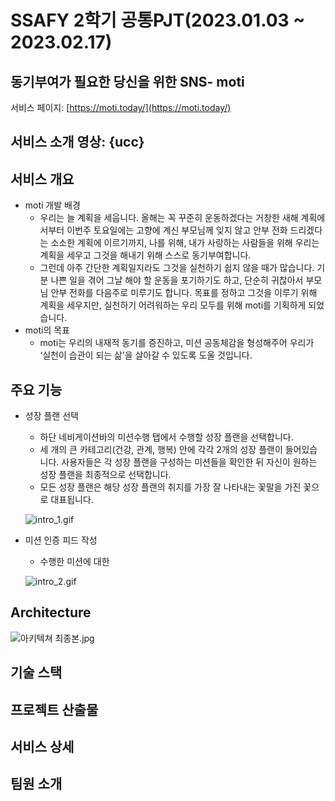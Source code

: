 # SSAFY 2학기 공통PJT(2023.01.03 ~ 2023.02.17)

## 동기부여가 필요한 당신을 위한 SNS- moti

서비스 페이지: [https://moti.today/](https://moti.today/)

## 서비스 소개 영상: {ucc}

## 서비스 개요

- moti 개발 배경
    - 우리는 늘 계획을 세웁니다. 올해는 꼭 꾸준히 운동하겠다는 거창한 새해 계획에서부터 이번주 토요일에는 고향에 계신 부모님께 잊지 않고 안부 전화 드리겠다는 소소한  계획에 이르기까지, 나를 위해, 내가 사랑하는 사람들을 위해 우리는 계획을 세우고 그것을 해내기 위해 스스로 동기부여합니다.
    - 그런데 아주 간단한 계획일지라도 그것을 실천하기 쉽지 않을 때가 많습니다. 기분 나쁜 일을 겪어 그날 해야 할 운동을 포기하기도 하고, 단순히 귀찮아서 부모님 안부 전화를 다음주로 미루기도 합니다. 목표를 정하고 그것을 이루기 위해 계획을 세우지만, 실천하기 어려워하는 우리 모두를 위해 moti를 기획하게 되었습니다.
- moti의 목표
    - moti는 우리의 내재적 동기를 증진하고, 미션 공동체감을 형성해주어 우리가 ‘실천이 습관이 되는 삶’을 살아갈 수 있도록 도울 것입니다.

## 주요 기능

- 성장 플랜 선택
    - 하단 네비게이션바의 미션수행 탭에서 수행할 성장 플랜을 선택합니다.
    - 세 개의 큰 카테고리(건강, 관계, 행복) 안에 각각 2개의 성장 플랜이 들어있습니다. 사용자들은 각 성장 플랜을 구성하는 미션들을 확인한 뒤 자신이 원하는 성장 플랜을 최종적으로 선택합니다.
    - 모든 성장 플랜은 해당 성장 플랜의 취지를 가장 잘 나타내는 꽃말을 가진 꽃으로 대표됩니다.
    
    
    ![intro_1.gif](https://s3-us-west-2.amazonaws.com/secure.notion-static.com/14412f0c-a8ac-4729-a017-ae5e3c91dcbf/intro_1.gif)
    

    

- 미션 인증 피드 작성
    - 수행한 미션에 대한
    
    ![intro_2.gif](https://s3-us-west-2.amazonaws.com/secure.notion-static.com/fb144f4d-23db-4329-8a8e-01f69a907bbd/intro_2.gif)
    

## Architecture

![아키텍쳐 최종본.jpg](https://s3-us-west-2.amazonaws.com/secure.notion-static.com/6f7a651f-99db-485c-97d6-13701316fca4/%EC%95%84%ED%82%A4%ED%85%8D%EC%B3%90_%EC%B5%9C%EC%A2%85%EB%B3%B8.jpg)

## 기술 스택

## 

## 프로젝트 산출물

## 서비스 상세

## 팀원 소개
